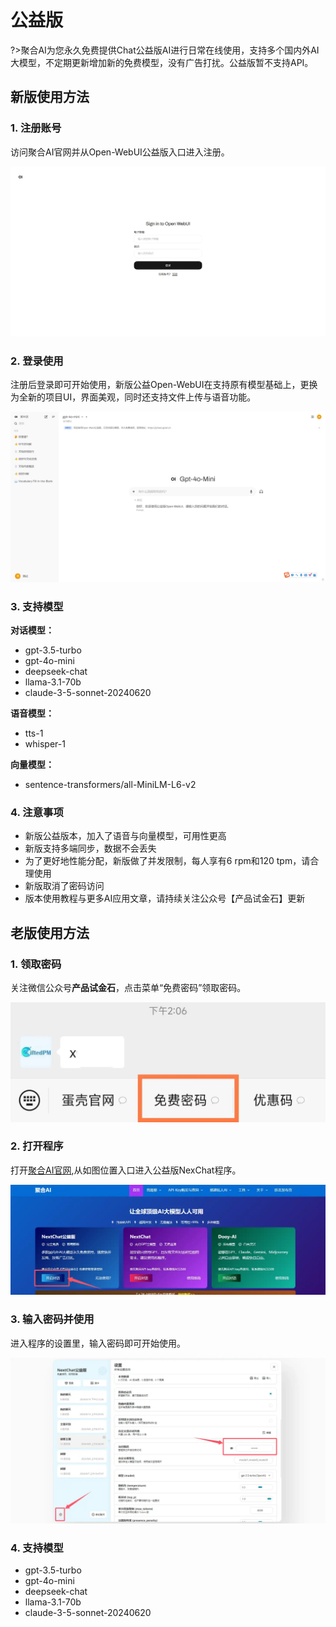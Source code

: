 # 公益版

?>聚合AI为您永久免费提供Chat公益版AI进行日常在线使用，支持多个国内外AI大模型，不定期更新增加新的免费模型，没有广告打扰。公益版暂不支持API。

## 新版使用方法

### 1. 注册账号

访问聚合AI官网并从Open-WebUI公益版入口进入注册。

![免费注册](../imag/Open-WebUI公益版注册.webp)

### 2. 登录使用

注册后登录即可开始使用，新版公益Open-WebUI在支持原有模型基础上，更换为全新的项目UI，界面美观，同时还支持文件上传与语音功能。

![使用界面](../imag/Open-WebUI使用界面.webp)

### 3. 支持模型

**对话模型：**

- gpt-3.5-turbo
- gpt-4o-mini
- deepseek-chat
- llama-3.1-70b
- claude-3-5-sonnet-20240620

**语音模型：**

- tts-1
- whisper-1

**向量模型：**

- sentence-transformers/all-MiniLM-L6-v2

### 4. 注意事项

- 新版公益版本，加入了语音与向量模型，可用性更高
- 新版支持多端同步，数据不会丢失
- 为了更好地性能分配，新版做了并发限制，每人享有6 rpm和120 tpm，请合理使用
- 新版取消了密码访问
- 版本使用教程与更多AI应用文章，请持续关注公众号【产品试金石】更新

## 老版使用方法

### 1. 领取密码

关注微信公众号**产品试金石**，点击菜单“免费密码”领取密码。

![领取密码](../imag/getpassword.webp)

### 2. 打开程序

打开[聚合AI官网](https://www.gptacg.com/),从如图位置入口进入公益版NexChat程序。

![打开公益版程序](../imag/openfreeapp.webp)

### 3. 输入密码并使用

进入程序的设置里，输入密码即可开始使用。

![输入密码](../imag/inpuetpassword.webp)

### 4. 支持模型

- gpt-3.5-turbo
- gpt-4o-mini
- deepseek-chat
- llama-3.1-70b
- claude-3-5-sonnet-20240620




